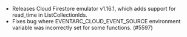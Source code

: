 - Releases Cloud Firestore emulator v1.16.1, which adds support for read_time in ListCollectionIds.
- Fixes bug where EVENTARC_CLOUD_EVENT_SOURCE environment variable was incorrectly set for some functions. (#5597)
